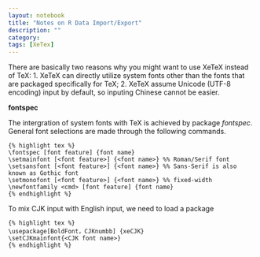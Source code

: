 ```yaml
---
layout: notebook
title: "Notes on R Data Import/Export"
description: ""
category:
tags: [XeTex]
---
```


<!--Some ideas: functions I want to talk about cat, scan, sink, file, open, close, pipe, dump, serialize-->


There are basically two reasons why you might want to use XeTeX instead of TeX: 1. XeTeX can directly utilize system fonts other than the fonts that are packaged specifically for TeX; 2. XeTeX assume Unicode (UTF-8 encoding) input by default, so inputing Chinese cannot be easier.

**fontspec**

The intergration of system fonts with TeX is achieved by package _fontspec_. General font selections are made through the following commands.

    {% highlight tex %}
    \fontspec [font feature] {font name}
    \setmainfont [<font feature>] {<font name>} %% Roman/Serif font
    \setsansfont [<font feature>] {<font name>} %% Sans-Serif is also known as Gothic font
    \setmonofont [<font feature>] {<font name>} %% fixed-width
    \newfontfamily <cmd> [font feature] {font name}
    {% endhighlight %}    

To mix CJK input with English input, we need to load a package
   
    {% highlight tex %}
    \usepackage[BoldFont，CJKnumbb] {xeCJK}
    \setCJKmainfont{<CJK font name>}
    {% endhighlight %}
